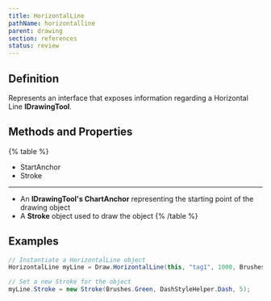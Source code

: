 ```yaml
---
title: HorizontalLine
pathName: horizontalline
parent: drawing
section: references
status: review
---
```


## Definition

Represents an interface that exposes information regarding a Horizontal Line **IDrawingTool**.

## Methods and Properties

{% table %}

* StartAnchor
* Stroke

---

* An **IDrawingTool's ChartAnchor** representing the starting point of the drawing object
* A **Stroke** object used to draw the object
{% /table %}

## Examples

```csharp
// Instantiate a HorizontalLine object
HorizontalLine myLine = Draw.HorizontalLine(this, "tag1", 1000, Brushes.Black);

// Set a new Stroke for the object
myLine.Stroke = new Stroke(Brushes.Green, DashStyleHelper.Dash, 5);
```
